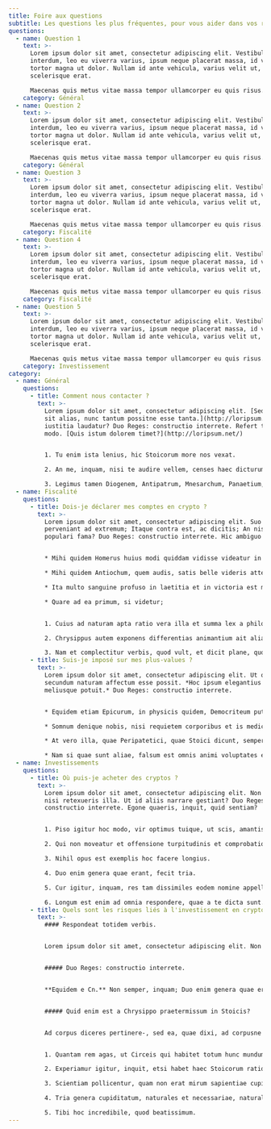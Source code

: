```yaml
---
title: Foire aux questions
subtitle: Les questions les plus fréquentes, pour vous aider dans vos recherches
questions:
  - name: Question 1
    text: >-
      Lorem ipsum dolor sit amet, consectetur adipiscing elit. Vestibulum
      interdum, leo eu viverra varius, ipsum neque placerat massa, id venenatis
      tortor magna ut dolor. Nullam id ante vehicula, varius velit ut,
      scelerisque erat. 

      Maecenas quis metus vitae massa tempor ullamcorper eu quis risus. Etiam sit amet felis urna. Vivamus lacinia mattis odio quis facilisis. Pellentesque sed ipsum enim. Cras scelerisque diam in lectus lobortis rutrum. Vestibulum ac euismod libero. Duis sed hendrerit neque.
    category: Général
  - name: Question 2
    text: >-
      Lorem ipsum dolor sit amet, consectetur adipiscing elit. Vestibulum
      interdum, leo eu viverra varius, ipsum neque placerat massa, id venenatis
      tortor magna ut dolor. Nullam id ante vehicula, varius velit ut,
      scelerisque erat. 

      Maecenas quis metus vitae massa tempor ullamcorper eu quis risus. Etiam sit amet felis urna. Vivamus lacinia mattis odio quis facilisis. Pellentesque sed ipsum enim. Cras scelerisque diam in lectus lobortis rutrum. Vestibulum ac euismod libero. Duis sed hendrerit neque.
    category: Général
  - name: Question 3
    text: >-
      Lorem ipsum dolor sit amet, consectetur adipiscing elit. Vestibulum
      interdum, leo eu viverra varius, ipsum neque placerat massa, id venenatis
      tortor magna ut dolor. Nullam id ante vehicula, varius velit ut,
      scelerisque erat. 

      Maecenas quis metus vitae massa tempor ullamcorper eu quis risus. Etiam sit amet felis urna. Vivamus lacinia mattis odio quis facilisis. Pellentesque sed ipsum enim. Cras scelerisque diam in lectus lobortis rutrum. Vestibulum ac euismod libero. Duis sed hendrerit neque.
    category: Fiscalité
  - name: Question 4
    text: >-
      Lorem ipsum dolor sit amet, consectetur adipiscing elit. Vestibulum
      interdum, leo eu viverra varius, ipsum neque placerat massa, id venenatis
      tortor magna ut dolor. Nullam id ante vehicula, varius velit ut,
      scelerisque erat. 

      Maecenas quis metus vitae massa tempor ullamcorper eu quis risus. Etiam sit amet felis urna. Vivamus lacinia mattis odio quis facilisis. Pellentesque sed ipsum enim. Cras scelerisque diam in lectus lobortis rutrum. Vestibulum ac euismod libero. Duis sed hendrerit neque.
    category: Fiscalité
  - name: Question 5
    text: >-
      Lorem ipsum dolor sit amet, consectetur adipiscing elit. Vestibulum
      interdum, leo eu viverra varius, ipsum neque placerat massa, id venenatis
      tortor magna ut dolor. Nullam id ante vehicula, varius velit ut,
      scelerisque erat. 

      Maecenas quis metus vitae massa tempor ullamcorper eu quis risus. Etiam sit amet felis urna. Vivamus lacinia mattis odio quis facilisis. Pellentesque sed ipsum enim. Cras scelerisque diam in lectus lobortis rutrum. Vestibulum ac euismod libero. Duis sed hendrerit neque.
    category: Investissement
category:
  - name: Général
    questions:
      - title: Comment nous contacter ?
        text: >-
          Lorem ipsum dolor sit amet, consectetur adipiscing elit. [Sed quanta
          sit alias, nunc tantum possitne esse tanta.](http://loripsum.net/) Cur
          iustitia laudatur? Duo Reges: constructio interrete. Refert tamen, quo
          modo. [Quis istum dolorem timet?](http://loripsum.net/)


          1. Tu enim ista lenius, hic Stoicorum more nos vexat.

          2. An me, inquam, nisi te audire vellem, censes haec dicturum fuisse?

          3. Legimus tamen Diogenem, Antipatrum, Mnesarchum, Panaetium, multos alios in primisque familiarem nostrum Posidonium.
  - name: Fiscalité
    questions:
      - title: Dois-je déclarer mes comptes en crypto ?
        text: >-
          Lorem ipsum dolor sit amet, consectetur adipiscing elit. Suo genere
          perveniant ad extremum; Itaque contra est, ac dicitis; An nisi
          populari fama? Duo Reges: constructio interrete. Hic ambiguo ludimur.


          * Mihi quidem Homerus huius modi quiddam vidisse videatur in iis, quae de Sirenum cantibus finxerit.

          * Mihi quidem Antiochum, quem audis, satis belle videris attendere.

          * Ita multo sanguine profuso in laetitia et in victoria est mortuus.

          * Quare ad ea primum, si videtur;


          1. Cuius ad naturam apta ratio vera illa et summa lex a philosophis dicitur.

          2. Chrysippus autem exponens differentias animantium ait alias earum corpore excellere, alias autem animo, non nullas valere utraque re;

          3. Nam et complectitur verbis, quod vult, et dicit plane, quod intellegam;
      - title: Suis-je imposé sur mes plus-values ?
        text: >-
          Lorem ipsum dolor sit amet, consectetur adipiscing elit. Ut optime,
          secundum naturam affectum esse possit. *Hoc ipsum elegantius poni
          meliusque potuit.* Duo Reges: constructio interrete.


          * Equidem etiam Epicurum, in physicis quidem, Democriteum puto.

          * Somnum denique nobis, nisi requietem corporibus et is medicinam quandam laboris afferret, contra naturam putaremus datum;

          * At vero illa, quae Peripatetici, quae Stoici dicunt, semper tibi in ore sunt in iudiciis, in senatu.

          * Nam si quae sunt aliae, falsum est omnis animi voluptates esse e corporis societate.
  - name: Investissements
    questions:
      - title: Où puis-je acheter des cryptos ?
        text: >-
          Lorem ipsum dolor sit amet, consectetur adipiscing elit. Non potes,
          nisi retexueris illa. Ut id aliis narrare gestiant? Duo Reges:
          constructio interrete. Egone quaeris, inquit, quid sentiam?


          1. Piso igitur hoc modo, vir optimus tuique, ut scis, amantissimus.

          2. Qui non moveatur et offensione turpitudinis et comprobatione honestatis?

          3. Nihil opus est exemplis hoc facere longius.

          4. Duo enim genera quae erant, fecit tria.

          5. Cur igitur, inquam, res tam dissimiles eodem nomine appellas?

          6. Longum est enim ad omnia respondere, quae a te dicta sunt.
      - title: Quels sont les risques liés à l'investissement en crypto ?
        text: >-
          #### Respondeat totidem verbis.


          Lorem ipsum dolor sit amet, consectetur adipiscing elit. Non quaero, quid dicat, sed quid convenienter possit rationi et sententiae suae dicere. Sic vester sapiens magno aliquo emolumento commotus cicuta, si opus erit, dimicabit. Sed quoniam et advesperascit et mihi ad villam revertendum est, nunc quidem hactenus; Dempta enim aeternitate nihilo beatior Iuppiter quam Epicurus; Zenonis est, inquam, hoc Stoici. Ut optime, secundum naturam affectum esse possit.


          ##### Duo Reges: constructio interrete.


          **Equidem e Cn.** Non semper, inquam; Duo enim genera quae erant, fecit tria. *Et nemo nimium beatus est;* Aliis esse maiora, illud dubium, ad id, quod summum bonum dicitis, ecquaenam possit fieri accessio. Non igitur bene. Quantum Aristoxeni ingenium consumptum videmus in musicis? Et quidem illud ipsum non nimium probo et tantum patior, philosophum loqui de cupiditatibus finiendis.


          ##### Quid enim est a Chrysippo praetermissum in Stoicis?


          Ad corpus diceres pertinere-, sed ea, quae dixi, ad corpusne refers? Ut in geometria, prima si dederis, danda sunt omnia. Illud non continuo, ut aeque incontentae. Eam tum adesse, cum dolor omnis absit; Sed id ne cogitari quidem potest quale sit, ut non repugnet ipsum sibi. Apparet statim, quae sint officia, quae actiones. Nulla profecto est, quin suam vim retineat a primo ad extremum. Ex quo illud efficitur, qui bene cenent omnis libenter cenare, qui libenter, non continuo bene. Qui ita affectus, beatum esse numquam probabis; Quis suae urbis conservatorem Codrum, quis Erechthei filias non maxime laudat? Ut in geometria, prima si dederis, danda sunt omnia.


          1. Quantam rem agas, ut Circeis qui habitet totum hunc mundum suum municipium esse existimet?

          2. Experiamur igitur, inquit, etsi habet haec Stoicorum ratio difficilius quiddam et obscurius.

          3. Scientiam pollicentur, quam non erat mirum sapientiae cupido patria esse cariorem.

          4. Tria genera cupiditatum, naturales et necessariae, naturales et non necessariae, nec naturales nec necessariae.

          5. Tibi hoc incredibile, quod beatissimum.
---
```

